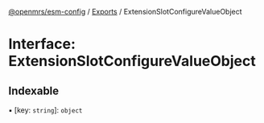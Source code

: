 [@openmrs/esm-config](../API.md) / [Exports](../modules.md) / ExtensionSlotConfigureValueObject

# Interface: ExtensionSlotConfigureValueObject

## Indexable

▪ [key: `string`]: `object`
